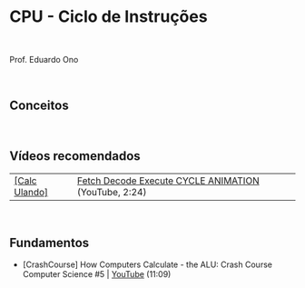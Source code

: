 # CPU - Ciclo de Instruções
<br>

Prof. Eduardo Ono

<br>

## Conceitos

<br>

## Vídeos recomendados

| | |
 --- | ---
[[Calc Ulando]](https://www.youtube.com/channel/UCVfDIptyOxKOLT7kqzbg0uA) | [Fetch Decode Execute CYCLE ANIMATION](https://www.youtube.com/watch?v=04UGopESS6A) (YouTube, 2:24)

<br>

## Fundamentos

* [CrashCourse] How Computers Calculate - the ALU: Crash Course Computer Science #5 | [YouTube](https://youtu.be/1I5ZMmrOfnA) (11:09)

<br>
